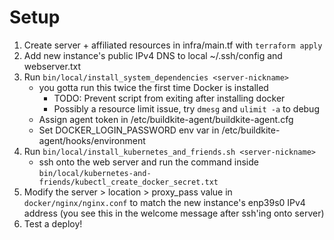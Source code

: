 # Setup

1. Create server + affiliated resources in infra/main.tf with `terraform apply`
1. Add new instance's public IPv4 DNS to local ~/.ssh/config and webserver.txt
1. Run `bin/local/install_system_dependencies <server-nickname>`
    - you gotta run this twice the first time Docker is installed
        - TODO: Prevent script from exiting after installing docker
        - Possibly a resource limit issue, try `dmesg` and `ulimit -a` to debug
    - Assign agent token in /etc/buildkite-agent/buildkite-agent.cfg
    - Set DOCKER_LOGIN_PASSWORD env var in /etc/buildkite-agent/hooks/environment
1. Run `bin/local/install_kubernetes_and_friends.sh <server-nickname>`
    - ssh onto the web server and run the command inside `bin/local/kubernetes-and-friends/kubectl_create_docker_secret.txt`
1. Modify the server > location > proxy_pass value in `docker/nginx/nginx.conf` to match the new instance's enp39s0 IPv4 address (you see this in the welcome message after ssh'ing onto server)
1. Test a deploy!
